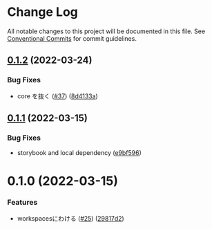 # Change Log

All notable changes to this project will be documented in this file.
See [Conventional Commits](https://conventionalcommits.org) for commit guidelines.

## [0.1.2](https://github.com/tricot-inc/fujimi-ui/compare/@tricot-inc/fujimi-ui-react@0.1.1...@tricot-inc/fujimi-ui-react@0.1.2) (2022-03-24)


### Bug Fixes

* core を抜く ([#37](https://github.com/tricot-inc/fujimi-ui/issues/37)) ([8d4133a](https://github.com/tricot-inc/fujimi-ui/commit/8d4133afbab4a3cd1e3f19d781ab4b906e5a127b))





## [0.1.1](https://github.com/tricot-inc/fujimi-ui/compare/@tricot-inc/fujimi-ui-react@0.1.0...@tricot-inc/fujimi-ui-react@0.1.1) (2022-03-15)


### Bug Fixes

* storybook and local dependency ([e9bf596](https://github.com/tricot-inc/fujimi-ui/commit/e9bf5962656bc06423ba9760ba9cb13d82f44629))





# 0.1.0 (2022-03-15)


### Features

* workspacesにわける ([#25](https://github.com/tricot-inc/fujimi-ui/issues/25)) ([29817d2](https://github.com/tricot-inc/fujimi-ui/commit/29817d2d53109e3cabd3de04b76e1e2198738d69))
